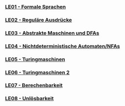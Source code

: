 ### [LE01 - Formale Sprachen](LE01.md)
### [LE02 - Reguläre Ausdrücke](LE02.md)
### [LE03 - Abstrakte Maschinen und DFAs](LE03.md)
### [LE04 - Nichtdeterministische Automaten/NFAs](LE04.md)
### [LE05 - Turingmaschinen](LE05.md)
### [LE06 - Turingmaschinen 2](LE06.md)
### [LE07 - Berechenbarkeit](LE07.md)
### [LE08 - Unlösbarkeit](LE08.md)